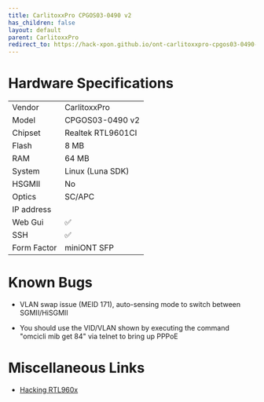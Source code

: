 ```yaml
---
title: CarlitoxxPro CPGOS03-0490 v2
has_children: false
layout: default
parent: CarlitoxxPro
redirect_to: https://hack-xpon.github.io/ont-carlitoxxpro-cpgos03-0490-v1
---
```


# Hardware Specifications

|             |                   |
| ----------- | ----------------- |
| Vendor      | CarlitoxxPro      |
| Model       | CPGOS03-0490 v2   |
| Chipset     | Realtek RTL9601CI |
| Flash       | 8 MB              |
| RAM         | 64 MB             |
| System      | Linux (Luna SDK)  |
| HSGMII      | No                |
| Optics      | SC/APC            |
| IP address  |                   |
| Web Gui     | ✅                |
| SSH         | ✅                |
| Form Factor | miniONT SFP       |


# Known Bugs

- VLAN swap issue (MEID 171), auto-sensing mode to switch between SGMII/HiSGMII

- You should use the VID/VLAN shown by executing the command "omcicli mib get 84" via telnet to bring up PPPoE

# Miscellaneous Links

- [Hacking RTL960x](https://github.com/Anime4000/RTL960x)


